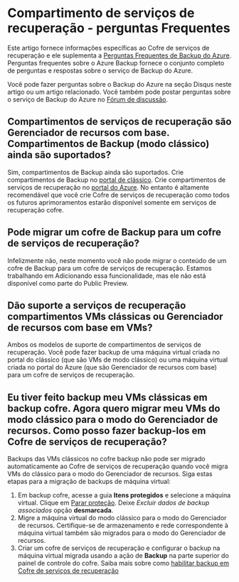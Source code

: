 <properties
   pageTitle="Serviços de recuperação cofre perguntas Frequentes | Microsoft Azure"
   description="Esta versão das perguntas Frequentes dá suporte à versão de visualização público do serviço do Azure Backup. Respostas para perguntas frequentes sobre o agente de backup, backup e retenção, recuperação, segurança e outras perguntas comuns sobre a solução de Backup do Azure."
   services="backup"
   documentationCenter=""
   authors="markgalioto"
   manager="jwhit"
   editor=""
   keywords="solução de backup; serviço de backup"/>

<tags
   ms.service="backup"
   ms.workload="storage-backup-recovery"
     ms.tgt_pltfrm="na"
     ms.devlang="na"
     ms.topic="get-started-article"
     ms.date="10/21/2016"
     ms.author="trinadhk; markgal; jimpark;"/>

# <a name="recovery-services-vault---faq"></a>Compartimento de serviços de recuperação - perguntas Frequentes


Este artigo fornece informações específicas ao Cofre de serviços de recuperação e ele suplementa a [Perguntas Frequentes de Backup do Azure](backup-azure-backup-faq.md). Perguntas frequentes sobre o Azure Backup fornece o conjunto completo de perguntas e respostas sobre o serviço de Backup do Azure.  

Você pode fazer perguntas sobre o Backup do Azure na seção Disqus neste artigo ou um artigo relacionado. Você também pode postar perguntas sobre o serviço de Backup do Azure no [Fórum de discussão](https://social.msdn.microsoft.com/forums/azure/home?forum=windowsazureonlinebackup).

## <a name="recovery-services-vaults-are-resource-manager-based-are-backup-vaults-classic-mode-still-supported-br"></a>Compartimentos de serviços de recuperação são Gerenciador de recursos com base. Compartimentos de Backup (modo clássico) ainda são suportados? <br/>
Sim, compartimentos de Backup ainda são suportados. Crie compartimentos de Backup no [portal de clássico](https://manage.windowsazure.com). Crie compartimentos de serviços de recuperação no [portal do Azure](https://portal.azure.com). No entanto é altamente recomendável que você crie Cofre de serviços de recuperação como todos os futuros aprimoramentos estarão disponível somente em serviços de recuperação cofre.

## <a name="can-i-migrate-a-backup-vault-to-a-recovery-services-vault-br"></a>Pode migrar um cofre de Backup para um cofre de serviços de recuperação? <br/>
Infelizmente não, neste momento você não pode migrar o conteúdo de um cofre de Backup para um cofre de serviços de recuperação. Estamos trabalhando em Adicionando essa funcionalidade, mas ele não está disponível como parte do Public Preview.

## <a name="do-recovery-services-vaults-support-classic-vms-or-resource-manager-based-vms-br"></a>Dão suporte a serviços de recuperação compartimentos VMs clássicas ou Gerenciador de recursos com base em VMs? <br/>
Ambos os modelos de suporte de compartimentos de serviços de recuperação.  Você pode fazer backup de uma máquina virtual criada no portal do clássico (que são VMs de modo clássico) ou uma máquina virtual criada no portal do Azure (que são Gerenciador de recursos com base) para um cofre de serviços de recuperação.

## <a name="i-have-backed-up-my-classic-vms-in-backup-vault-now-i-want-to-migrate-my-vms-from-classic-mode-to-resource-manager-mode--how-can-i-backup-them-in-recovery-services-vault"></a>Eu tiver feito backup meu VMs clássicas em backup cofre. Agora quero migrar meu VMs do modo clássico para o modo do Gerenciador de recursos.  Como posso fazer backup-los em Cofre de serviços de recuperação?
Backups das VMs clássicos no cofre backup não pode ser migrado automaticamente ao Cofre de serviços de recuperação quando você migra VMs do clássico para o modo do Gerenciador de recursos. Siga estas etapas para a migração de backups de máquina virtual:

1. Em backup cofre, acesse a guia **Itens protegidos** e selecione a máquina virtual. Clique em [Parar proteção](backup-azure-manage-vms-classic.md#stop-protecting-virtual-machines). Deixe *Excluir dados de backup associados* opção **desmarcada**.
2. Migre a máquina virtual do modo clássico para o modo do Gerenciador de recursos. Certifique-se de armazenamento e rede correspondente à máquina virtual também são migrados para o modo do Gerenciador de recursos.
3. Criar um cofre de serviços de recuperação e configurar o backup na máquina virtual migrada usando a ação de **Backup** na parte superior do painel de controle do cofre. Saiba mais sobre como [habilitar backup em Cofre de serviços de recuperação](backup-azure-vms-first-look-arm.md)
